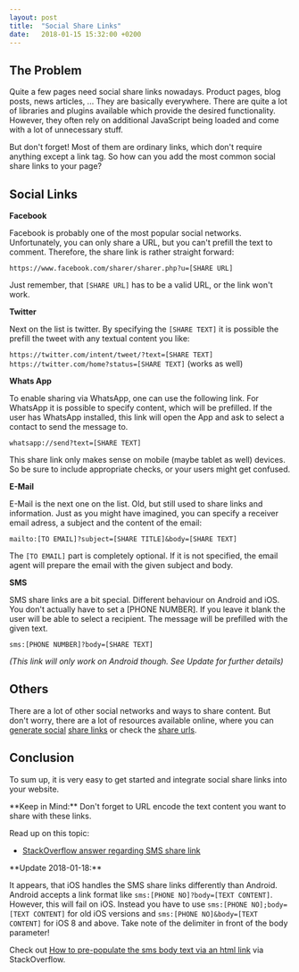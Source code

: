 ```yaml
---
layout: post
title:  "Social Share Links"
date:   2018-01-15 15:32:00 +0200
---
```


## The Problem

Quite a few pages need social share links nowadays. Product pages, blog posts, news articles, ... They are basically everywhere. There are quite a lot of libraries and plugins available which provide the desired functionality. However, they often rely on additional JavaScript being loaded and come with a lot of unnecessary stuff.

But don't forget! Most of them are ordinary links, which don't require anything except a link tag. So how can you add the most common social share links to your page?

## Social Links

**Facebook**

Facebook is probably one of the most popular social networks. Unfortunately, you can only share a URL, but you can't prefill the text to comment. Therefore, the share link is rather straight forward:

`https://www.facebook.com/sharer/sharer.php?u=[SHARE URL]`

Just remember, that `[SHARE URL]` has to be a valid URL, or the link won't work.

**Twitter**

Next on the list is twitter. By specifying the `[SHARE TEXT]` it is possible the prefill the tweet with any textual content you like:

`https://twitter.com/intent/tweet/?text=[SHARE TEXT]`
`https://twitter.com/home?status=[SHARE TEXT]` (works as well)

**Whats App**

To enable sharing via WhatsApp, one can use the following link. For WhatsApp it is possible to specify content, which will be prefilled. If the user has WhatsApp installed, this link will open the App and ask to select a contact to send the message to.

`whatsapp://send?text=[SHARE TEXT]`

This share link only makes sense on mobile (maybe tablet as well) devices. So be sure to include appropriate checks, or your users might get confused.

**E-Mail**

E-Mail is the next one on the list. Old, but still used to share links and information. Just as you might have imagined, you can specify a receiver email adress, a subject and the content of the email:

`mailto:[TO EMAIL]?subject=[SHARE TITLE]&body=[SHARE TEXT]`

The `[TO EMAIL]` part is completely optional. If it is not specified, the email agent will prepare the email with the given subject and body.

**SMS**

SMS share links are a bit special. Different behaviour on Android and iOS. You don't actually have to set a [PHONE NUMBER]. If you leave it blank the user will be able to select a recipient. The message will be prefilled with the given text.

`sms:[PHONE NUMBER]?body=[SHARE TEXT]`

*(This link will only work on Android though. See Update for further details)*

## Others

There are a lot of other social networks and ways to share content. But don't worry, there are a lot of resources available online, where you can [generate social](http://www.sharelinkgenerator.com/) [share links](https://sharingbuttons.io/) or check the [share urls](https://github.com/bradvin/social-share-urls).

## Conclusion

To sum up, it is very easy to get started and integrate social share links into your website.

<section class="c-mind" markdown="1">
**Keep in Mind:** Don't forget to URL encode the text content you want to share with these links.
</section>


Read up on this topic:
* [StackOverflow answer regarding SMS share link](https://stackoverflow.com/a/19126326/733368)

<section class="c-update" markdown="1">
**Update 2018-01-18:**

It appears, that iOS handles the SMS share links differently than Android. Android accepts a link format like `sms:[PHONE NO]?body=[TEXT CONTENT]`. However, this will fail on iOS. Instead you have to use `sms:[PHONE NO];body=[TEXT CONTENT]` for old iOS versions and `sms:[PHONE NO]&body=[TEXT CONTENT]` for iOS 8 and above. Take note of the delimiter in front of the body parameter!

Check out [How to pre-populate the sms body text via an html link](https://stackoverflow.com/q/6480462/733368) via StackOverflow.
</section>